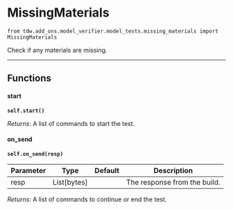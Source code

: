 # MissingMaterials

`from tdw.add_ons.model_verifier.model_tests.missing_materials import MissingMaterials`

Check if any materials are missing.

***

## Functions

#### start

**`self.start()`**

_Returns:_  A list of commands to start the test.

#### on_send

**`self.on_send(resp)`**


| Parameter | Type | Default | Description |
| --- | --- | --- | --- |
| resp |  List[bytes] |  | The response from the build. |

_Returns:_  A list of commands to continue or end the test.

